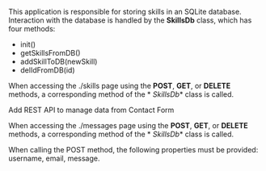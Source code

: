 This application is responsible for storing skills in an SQLite database. Interaction with the database is handled by
the **SkillsDb** class, which has four methods:

* init()
* getSkillsFromDB()
* addSkillToDB(newSkill)
* delIdFromDB(id)

When accessing the ./skills page using the **POST**, **GET**, or **DELETE** methods, a corresponding method of the *
*SkillsDb** class is called.

Add REST API to manage data from Contact Form

When accessing the ./messages page using the **POST**, **GET**, or **DELETE** methods, a corresponding method of the *
*SkillsDb** class is called.

When calling the POST method, the following properties must be provided: username, email, message.
